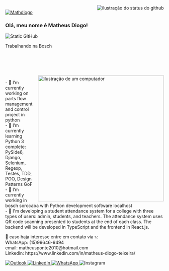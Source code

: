 <img align='right' src="https://github-readme-stats.vercel.app/api?username=Mathdiogo&show_icons=true&title_color=6f42c1&text_color=ffffff&icon_color=6f42c1&bg_color=1e1e2e&cache_seconds=2300" alt="ilustração do status do github">

[![Mathdiogo](https://github-readme-stats.vercel.app/api/top-langs/?username=Mathdiogo&hide=html&layout=compact&theme=dracula)](https://github.com/anuraghazra/github-readme-stats)

### Olá, meu nome é Matheus Diogo!

<img src="https://img.shields.io/static/v1?label=Overview&message=Matheus%20Diogo&color=1e1e2e&style=for-the-badge&logo=GitHub" alt="Static GitHub">

<p>Trabalhando na Bosch<br/>
<br>
<br>
<br>
<br>
<br>

<img src="https://raw.githubusercontent.com/MicaelliMedeiros/micaellimedeiros/master/image/computer-illustration.png" alt="ilustração de um computador" min-width="400px" max-width="400px" width="400px" align="right">


<p align="left"> 
  - 🔭 I’m currently working on parts flow management and control project in python <br>
  - 🌱 I’m currently learning Python 3 complete: PySide6, Django, Selenium, Regexp, Testes, TDD, POO, Design Patterns GoF<br>
  - 💼 I’m currently working in bosch sorocaba with Python development software localhost<br>
  - 🌱 I'm developing a student attendance system for a college with three types of users: admin, students, and teachers. The attendance system uses QR code scanning presented to students at the end of each class. The backend will be developed in TypeScript and the frontend in React.js.<br>
</p>

<p align="left">
  💌 caso haja interesse entre em contato via ⤵️:<br>
  WhatsApp: (15)99646-9494<br>
  email: matheusponte2010@hotmail.com<br>
  Linkedin: https://www.linkedin.com/in/matheus-diogo-teixeira/
</p>

<p align="left">
  <a href="#" title="Gmail">
 <a href="mailto:matheusponte2010@hotmail.com">
  <img src="https://img.shields.io/badge/-Outlook-0072C6?style=flat-square&labelColor=0072C6&logo=microsoft-outlook&logoColor=white" alt="Outlook"/>
</a>

<a href="https://www.linkedin.com/in/matheus-diogo-teixeira/" title="LinkedIn">
  <img src="https://img.shields.io/badge/-Linkedin-0e76a8?style=flat-square&logo=Linkedin&logoColor=white" alt="LinkedIn"/>
</a>

<a href="https://wa.me/5515996469494?text=entre%20em%20contato%20comigo" title="WhatsApp">
  <img src="https://img.shields.io/badge/-WhatsApp-25d366?style=flat-square&labelColor=25d366&logo=whatsapp&logoColor=white" alt="WhatsApp"/>
</a>
  <img src="https://img.shields.io/badge/-Instagram-DF0174?style=flat-square&labelColor=DF0174&logo=instagram&logoColor=white&link=https://www.instagram.com/math_diogo/" alt="Instagram"/></a>
</p>
<!--
**Mathdiogo/Mathdiogo** is a ✨ _special_ ✨ repository because its `README.md` (this file) appears on your GitHub profile.

Here are some ideas to get you started:

- 🔭 I’m currently working on parts flow management and control project in python
- 🌱 I’m currently learning Python 3 complete: PySide6, Django, Selenium, Regexp, Testes, TDD, POO, Design Patterns GoF
- 📫 How to reach me: (https://www.linkedin.com/in/matheus-diogo-teixeira/)
-->
[![iuricode](https://github-readme-stats.vercel.app/api/top-langs/?username=Mathdiogo&hide=html&layout=compact&theme=dark)](https://github.com/anuraghazra/github-readme-stats)
